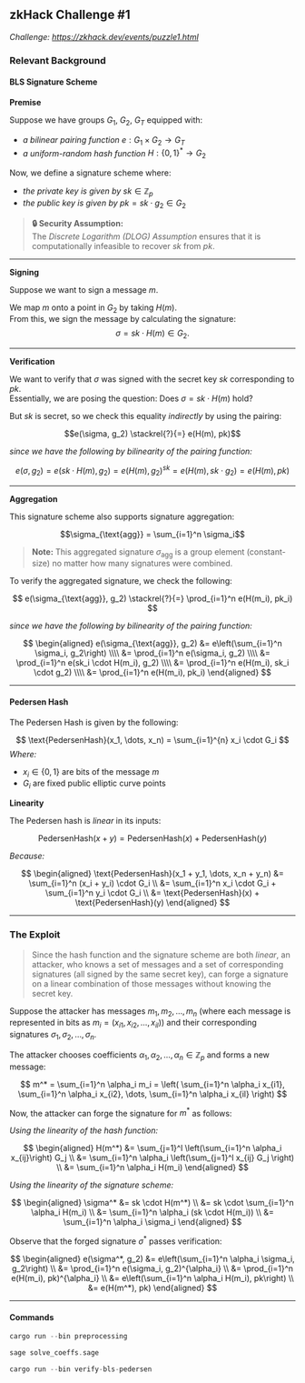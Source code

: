 ## zkHack Challenge #1
*Challenge: https://zkhack.dev/events/puzzle1.html*

### Relevant Background

#### BLS Signature Scheme

**Premise**

Suppose we have groups $G_1$, $G_2$, $G_T$ equipped with:

- *a bilinear pairing function* $e: G_1 \times G_2 \rightarrow G_T$
- *a uniform-random hash function* $H: \{0, 1\}^* \rightarrow G_2$

Now, we define a signature scheme where:
- *the private key is given by* $sk \in \mathbb{Z}_p$
- *the public key is given by* $pk = sk \cdot g_2 \in G_2$

> **🔒 Security Assumption:**  
> The *Discrete Logarithm (DLOG) Assumption* ensures that it is computationally infeasible to recover $sk$ from $pk$.

---

**Signing**

Suppose we want to sign a message $m$.  


We map $m$ onto a point in $G_2$ by taking $H(m)$.  
From this, we sign the message by calculating the signature:  
$$
\sigma = sk \cdot H(m) \in G_2.
$$

---

**Verification**

We want to verify that $\sigma$ was signed with the secret key $sk$ corresponding to $pk$.  
Essentially, we are posing the question: Does $\sigma = sk \cdot H(m)$ hold?

But $sk$ is secret, so we check this equality *indirectly* by using the pairing:

$$e(\sigma, g_2) \stackrel{?}{=} e(H(m), pk)$$

*since we have the following by bilinearity of the pairing function:*

$$e(\sigma, g_2) = e(sk \cdot H(m), g_2) = e(H(m), g_2)^{sk} = e(H(m), sk \cdot g_2) = e(H(m), pk)$$

---

**Aggregation**

This signature scheme also supports signature aggregation:

$$\sigma_{\text{agg}} = \sum_{i=1}^n \sigma_i$$

> **Note:** This aggregated signature $\sigma_{\text{agg}}$ is a group element (constant-size) no matter how many signatures were combined.

To verify the aggregated signature, we check the following:

$$
e(\sigma_{\text{agg}}, g_2) \stackrel{?}{=} \prod_{i=1}^n e(H(m_i), pk_i)
$$

*since we have the following by bilinearity of the pairing function:*

$$
\begin{aligned}
e(\sigma_{\text{agg}}, g_2) &= e\left(\sum_{i=1}^n \sigma_i, g_2\right) \\\\
                            &= \prod_{i=1}^n e(\sigma_i, g_2) \\\\
                            &= \prod_{i=1}^n e(sk_i \cdot H(m_i), g_2) \\\\
                            &= \prod_{i=1}^n e(H(m_i), sk_i \cdot g_2) \\\\
                            &= \prod_{i=1}^n e(H(m_i), pk_i)
\end{aligned}
$$

---

#### Pedersen Hash

The Pedersen Hash is given by the following:

$$
\text{PedersenHash}(x_1, \dots, x_n) = \sum_{i=1}^{n} x_i \cdot G_i
$$
*Where:*
- $x_i \in \{0,1\}$ are bits of the message $m$
- $G_i$ are fixed public elliptic curve points

**Linearity**

The Pedersen hash is *linear* in its inputs:

$$
\text{PedersenHash}(x + y) = \text{PedersenHash}(x) + \text{PedersenHash}(y)
$$

*Because:*

$$
\begin{aligned}
\text{PedersenHash}(x_1 + y_1, \dots, x_n + y_n) &= \sum_{i=1}^n (x_i + y_i) \cdot G_i \\
                                                  &= \sum_{i=1}^n x_i \cdot G_i + \sum_{i=1}^n y_i \cdot G_i \\
                                                  &= \text{PedersenHash}(x) + \text{PedersenHash}(y)
\end{aligned}
$$


---

### The Exploit

> Since the hash function and the signature scheme are both *linear*, an attacker, who knows a set of messages and a set of corresponding signatures (all signed by the same secret key), can forge a signature on a linear combination of those messages without knowing the secret key.

Suppose the attacker has messages $m_1, m_2, \dots, m_n$ (where each message is represented in bits as $m_i = (x_{i1}, x_{i2}, \dots, x_{il})$) and their corresponding signatures $\sigma_1, \sigma_2, \dots, \sigma_n$.

The attacker chooses coefficients $\alpha_1, \alpha_2, \dots, \alpha_n \in \mathbb{Z}_p$ and forms a new message:

$$
m^* = \sum_{i=1}^n \alpha_i m_i = \left( \sum_{i=1}^n \alpha_i x_{i1}, \sum_{i=1}^n \alpha_i x_{i2}, \dots, \sum_{i=1}^n \alpha_i x_{il} \right)
$$

Now, the attacker can forge the signature for $m^*$ as follows:

*Using the linearity of the hash function:*

$$
\begin{aligned}
H(m^*) &= \sum_{j=1}^l \left(\sum_{i=1}^n \alpha_i x_{ij}\right) G_j \\
       &= \sum_{i=1}^n \alpha_i \left(\sum_{j=1}^l x_{ij} G_j \right) \\
       &= \sum_{i=1}^n \alpha_i H(m_i)
\end{aligned}
$$

*Using the linearity of the signature scheme:*

$$
\begin{aligned}
\sigma^* &= sk \cdot H(m^*) \\
         &= sk \cdot \sum_{i=1}^n \alpha_i H(m_i) \\
         &= \sum_{i=1}^n \alpha_i (sk \cdot H(m_i)) \\
         &= \sum_{i=1}^n \alpha_i \sigma_i
\end{aligned}
$$

Observe that the forged signature $\sigma^*$ passes verification:

$$
\begin{aligned}
e(\sigma^*, g_2) &= e\left(\sum_{i=1}^n \alpha_i \sigma_i, g_2\right) \\
                 &= \prod_{i=1}^n e(\sigma_i, g_2)^{\alpha_i} \\
                 &= \prod_{i=1}^n e(H(m_i), pk)^{\alpha_i} \\
                 &= e\left(\sum_{i=1}^n \alpha_i H(m_i), pk\right) \\
                 &= e(H(m^*), pk)
\end{aligned}
$$

---

#### Commands

```rust
cargo run --bin preprocessing
```

```rust
sage solve_coeffs.sage
```

```rust
cargo run --bin verify-bls-pedersen
```